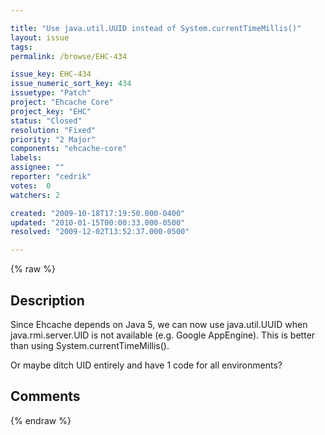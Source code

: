 ```yaml
---

title: "Use java.util.UUID instead of System.currentTimeMillis()"
layout: issue
tags: 
permalink: /browse/EHC-434

issue_key: EHC-434
issue_numeric_sort_key: 434
issuetype: "Patch"
project: "Ehcache Core"
project_key: "EHC"
status: "Closed"
resolution: "Fixed"
priority: "2 Major"
components: "ehcache-core"
labels: 
assignee: ""
reporter: "cedrik"
votes:  0
watchers: 2

created: "2009-10-18T17:19:50.000-0400"
updated: "2010-01-15T00:00:33.000-0500"
resolved: "2009-12-02T13:52:37.000-0500"

---
```




{% raw %}



## Description

<div markdown="1" class="description">

Since Ehcache depends on Java 5, we can now use java.util.UUID when java.rmi.server.UID is not available (e.g. Google AppEngine). This is better than using System.currentTimeMillis().

Or maybe ditch UID entirely and have 1 code for all environments?

</div>

## Comments



{% endraw %}
